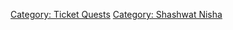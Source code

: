 [Category: Ticket Quests](Category:_Ticket_Quests "wikilink") [Category:
Shashwat Nisha](Category:_Shashwat_Nisha "wikilink")
